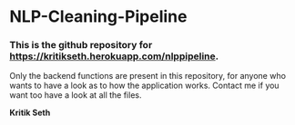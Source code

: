 # NLP-Cleaning-Pipeline

### This is the github repository for https://kritikseth.herokuapp.com/nlppipeline.

Only the backend functions are present in this repository, for anyone who wants to have a look as to how the application works. Contact me if you want too have a look at all the files.

**Kritik Seth**

